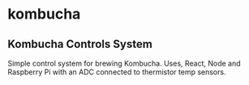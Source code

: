 # kombucha
## Kombucha Controls System
Simple control system for brewing Kombucha. Uses, React, Node and Raspberry Pi with an ADC connected to thermistor temp sensors.
